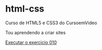 
# html-css
Curso de HTML5 e CSS3 do CursoemVideo

Tou aprendendo a criar sites

<a href="https://professorguanabara.github.io/html-css/exercicios/ex010/index.html">Executar o exercicio 010</a>
 

